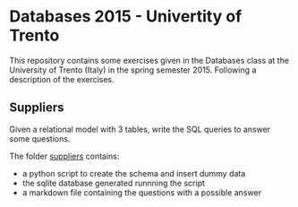 # Databases 2015 - Univertity of Trento
This repository contains some exercises given in the Databases class at the University of Trento (Italy)
in the spring semester 2015. Following a description of the exercises.

## Suppliers
Given a relational model with 3 tables, write the SQL queries to answer some questions.

The folder [suppliers](suppliers) contains:
  * a python script to create the schema and insert dummy data
  * the sqlite database generated runnning the script
  * a markdown file containing the questions with a possible answer
